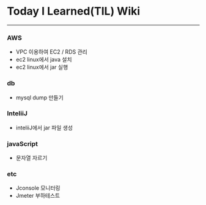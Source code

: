 # Today I Learned(TIL) Wiki
----

### AWS
* VPC 이용하여 EC2 / RDS 관리
* ec2 linux에서 java 설치
* ec2 linux에서 jar 실행

### db
* mysql dump 만들기

### InteliiJ
* inteliiJ에서 jar 파일 생성

### javaScript
* 문자열 자르기

### etc
* Jconsole 모니터링
* Jmeter 부하테스트